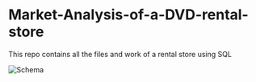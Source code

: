 # Market-Analysis-of-a-DVD-rental-store
This repo contains all the files and work of a rental store using SQL

![Schema](https://www.postgresqltutorial.com/wp-content/uploads/2018/03/dvd-rental-sample-database-diagram.png)
